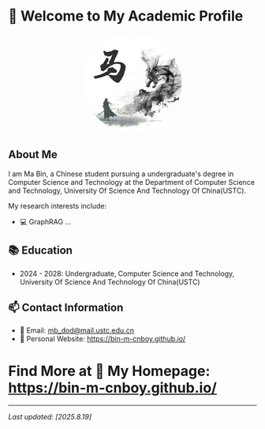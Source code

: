 # 👋 Welcome to My Academic Profile

<div align="center">
  <img src="static\assets\img\photo.png" alt="Academic profile photo" width="200" height="200" style="border-radius: 50%;">
</div>

## About Me

I am Ma Bin, a Chinese student pursuing a undergraduate's degree in Computer Science and Technology at the Department of Computer Science and Technology, University Of Science And Technology Of China(USTC).

My research interests include:
- 💻 GraphRAG
...

## 📚 Education

- 2024 - 2028: Undergraduate, Computer Science and Technology, University Of Science And Technology Of China(USTC)

## 📫 Contact Information

- 📧 Email: mb_dod@mail.ustc.edu.cn
- 🔗 Personal Website: https://bin-m-cnboy.github.io/

# Find More at 🔗 My Homepage: https://bin-m-cnboy.github.io/

---

*Last updated: [2025.8.19]*
    